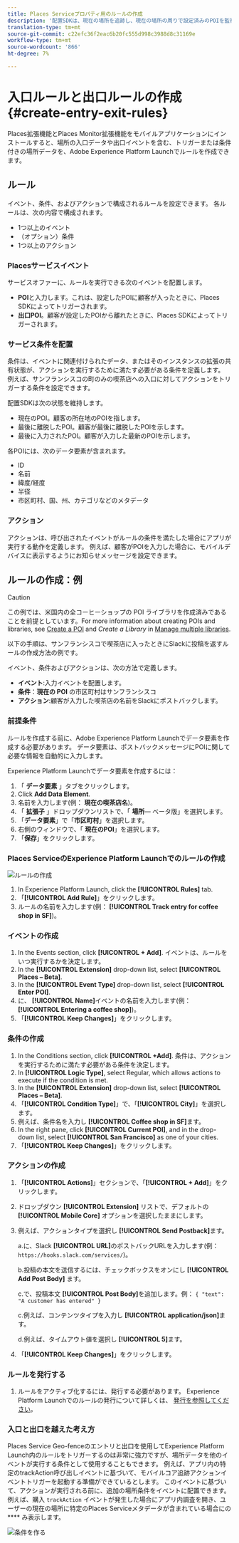 ```yaml
---
title: Places Serviceプロパティ用のルールの作成
description: '配置SDKは、現在の場所を追跡し、現在の場所の周りで設定済みのPOIを監視し、これらのPOIの入口と出口のイベントを追跡します。 '
translation-type: tm+mt
source-git-commit: c22efc36f2eac6b20fc555d998c3988d8c31169e
workflow-type: tm+mt
source-wordcount: '866'
ht-degree: 7%

---
```



# 入口ルールと出口ルールの作成 {#create-entry-exit-rules}

Places拡張機能とPlaces Monitor拡張機能をモバイルアプリケーションにインストールすると、場所の入口データや出口イベントを含む、トリガーまたは条件付きの場所データを、Adobe Experience Platform Launchでルールを作成できます。

## ルール

イベント、条件、およびアクションで構成されるルールを設定できます。 各ルールは、次の内容で構成されます。

* 1つ以上のイベント
* （オプション）条件
* 1つ以上のアクション

### Placesサービスイベント

サービスオファーに、ルールを実行できる次のイベントを配置します。

* **POI**&#x200B;と入力します。これは、設定したPOIに顧客が入ったときに、Places SDKによってトリガーされます。
* **出口POI**。顧客が設定したPOIから離れたときに、Places SDKによってトリガーされます。

### サービス条件を配置

条件は、イベントに関連付けられたデータ、またはそのインスタンスの拡張の共有状態が、アクションを実行するために満たす必要がある条件を定義します。 例えば、サンフランシスコの町のみの喫茶店への入口に対してアクションをトリガーする条件を設定できます。

配置SDKは次の状態を維持します。

* 現在のPOI。顧客の所在地のPOIを指します。
* 最後に離脱したPOI。顧客が最後に離脱したPOIを示します。
* 最後に入力されたPOI。顧客が入力した最新のPOIを示します。

各POIには、次のデータ要素が含まれます。

* ID
* 名前
* 緯度/経度
* 半径
* 市区町村、国、州、カテゴリなどのメタデータ

### アクション

アクションは、呼び出されたイベントがルールの条件を満たした場合にアプリが実行する動作を定義します。 例えば、顧客がPOIを入力した場合に、モバイルデバイスに表示するようにお知らせメッセージを設定できます。

## ルールの作成：例

>[!CAUTION]
>
>この例では、米国内の全コーヒーショップの POI ライブラリを作成済みであることを前提としています。For more information about creating POIs and libraries, see [Create a POI](/help/poi-mgmt-ui/create-a-poi-ui.md) and *Create a Library* in [Manage multiple libraries](https://docs.adobe.com/content/help/en/places/using/poi-mgmt-ui/manage-libraries-in-the-places-ui.html).

以下の手順は、サンフランシスコで喫茶店に入ったときにSlackに投稿を返すルールの作成方法の例です。

イベント、条件およびアクションは、次の方法で定義します。

* **イベント**:入力イベントを配置します。
* **条件**：**現在の POI** の市区町村はサンフランシスコ
* **アクション**:顧客が入力した喫茶店の名前をSlackにポストバックします。

### 前提条件

ルールを作成する前に、Adobe Experience Platform Launchでデータ要素を作成する必要があります。 データ要素は、ポストバックメッセージにPOIに関して必要な情報を自動的に入力します。

Experience Platform Launchでデータ要素を作成するには：

1. 「 **データ要素** 」タブをクリックします。
1. Click **Add Data Element**.
1. 名前を入力します(例： **現在の喫茶店名**)。
1. 「 **拡張子** 」ドロップダウンリストで、「 **場所**— ベータ版」を選択します。
1. 「**データ要素**」で「**市区町村**」を選択します。
1. 右側のウィンドウで、「 **現在のPOI**」を選択します。
1. 「**保存**」をクリックします。

### Places ServiceのExperience Platform Launchでのルールの作成

![ルールの作成](/help/assets/placesrule.png)

1. In Experience Platform Launch, click the **[!UICONTROL Rules]** tab.
1. 「**[!UICONTROL Add Rule]**」をクリックします。
1. ルールの名前を入力します(例： **[!UICONTROL Track entry for coffee shop in SF]**)。

### イベントの作成

1. In the Events section, click **[!UICONTROL + Add]**. イベントは、ルールをいつ実行するかを決定します。
1. In the **[!UICONTROL Extension]** drop-down list, select **[!UICONTROL Places – Beta]**.
1. In the **[!UICONTROL Event Type]** drop-down list, select **[!UICONTROL Enter POI]**.
1. に、 **[!UICONTROL Name]**&#x200B;イベントの名前を入力します(例： **[!UICONTROL Entering a coffee shop]**)。
1. 「**[!UICONTROL Keep Changes]**」をクリックします。

### 条件の作成

1. In the Conditions section, click **[!UICONTROL +Add]**. 条件は、アクションを実行するために満たす必要がある条件を決定します。
1. In **[!UICONTROL Logic Type]**, select Regular, which allows actions to execute if the condition is met.
1. In the **[!UICONTROL Extension]** drop-down list, select **[!UICONTROL Places – Beta]**.
1. 「**[!UICONTROL Condition Type]**」で、「**[!UICONTROL City]**」を選択します。
1. 例えば、条件名を入力し **[!UICONTROL Coffee shop in SF]**&#x200B;ます。
1. In the right pane, click **[!UICONTROL Current POI]**, and in the drop-down list, select **[!UICONTROL San Francisco]** as one of your cities.
1. 「**[!UICONTROL Keep Changes]**」をクリックします。

### アクションの作成

1. 「**[!UICONTROL Actions]**」セクションで、「**[!UICONTROL + Add]**」をクリックします。
1. ドロップダウン **[!UICONTROL Extension]** リストで、デフォルトの **[!UICONTROL Mobile Core]** オプションを選択したままにします。
1. 例えば、アクションタイプを選択し **[!UICONTROL Send Postback]**&#x200B;ます。

   a.に、Slack **[!UICONTROL URL]**&#x200B;のポストバックURLを入力します(例： `https://hooks.slack.com/services/`)。

   b.投稿の本文を送信するには、チェックボックスをオンにし **[!UICONTROL Add Post Body]** ます。

   c.で、投稿本文 **[!UICONTROL Post Body]**&#x200B;を追加します。例： `{ "text": "A customer has entered" }`

   c.例えば、コンテンツタイプを入力し **[!UICONTROL application/json]**&#x200B;ます。

   d.例えば、タイムアウト値を選択し **[!UICONTROL 5]**&#x200B;ます。

1. 「**[!UICONTROL Keep Changes]**」をクリックします。

### ルールを発行する

1. ルールをアクティブ化するには、発行する必要があります。 Experience Platform Launchでのルールの発行について詳しくは、 [発行を参照してください](https://docs.adobe.com/content/help/ja-JP/launch/using/reference/publish/overview.html)。

### 入口と出口を越えた考え方

Places Service Geo-fenceのエントリと出口を使用してExperience Platform Launch内のルールをトリガーするのは非常に強力ですが、場所データを他のイベントが実行する条件として使用することもできます。 例えば、アプリ内の特定のtrackAction呼び出しイベントに基づいて、モバイルコア追跡アクションイベントトリガーを起動する準備ができているとします。 このイベントに基づいて、アクションが実行される前に、追加の場所条件をイベントに配置できます。 例えば、購入 `trackAction` イベントが発生した場合にアプリ内調査を開き、ユーザーの現在の場所に特定のPlaces Serviceメタデータが含まれている場合にの **** み表示します。

![条件を作る](/help/assets/places-condition.png)